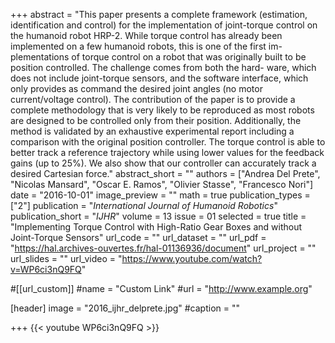 +++
abstract = "This paper presents a complete framework (estimation, identification and control) for the implementation of joint-torque control on the humanoid robot HRP-2. While torque control has already been implemented on a few humanoid robots, this is one of the first im- plementations of torque control on a robot that was originally built to be position controlled. The challenge comes from both the hard- ware, which does not include joint-torque sensors, and the software interface, which only provides as command the desired joint angles (no motor current/voltage control). The contribution of the paper is to provide a complete methodology that is very likely to be reproduced as most robots are designed to be controlled only from their position. Additionally, the method is validated by an exhaustive experimental report including a comparison with the original position controller. The torque control is able to better track a reference trajectory while using lower values for the feedback gains (up to 25%). We also show that our controller can accurately track a desired Cartesian force."
abstract_short = ""
authors = ["Andrea Del Prete", "Nicolas Mansard", "Oscar E. Ramos", "Olivier Stasse", "Francesco Nori"]
date = "2016-10-01"
image_preview = ""
math = true
publication_types = ["2"]
publication = "*International Journal of Humanoid Robotics*"
publication_short = "*IJHR*"
volume = 13
issue = 01
selected = true
title = "Implementing Torque Control with High-Ratio Gear Boxes and without Joint-Torque Sensors"
url_code = ""
url_dataset = ""
url_pdf = "https://hal.archives-ouvertes.fr/hal-01136936/document"
url_project = ""
url_slides = ""
url_video = "https://www.youtube.com/watch?v=WP6ci3nQ9FQ"

#[[url_custom]]
#name = "Custom Link"
#url = "http://www.example.org"

[header]
image = "2016_ijhr_delprete.jpg"
#caption = ""

+++
{{< youtube WP6ci3nQ9FQ >}}
